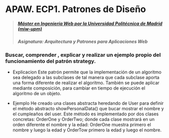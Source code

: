 # APAW. ECP1. Patrones de Diseño 
> ##### [Máster en Ingeniería Web por la Universidad Politécnica de Madrid (miw-upm)](http://miw.etsisi.upm.es)
> ##### Asignatura: *Arquitectura y Patrones para Aplicaciones Web*

### Buscar, comprender , explicar y realizar un ejemplo propio del funcionamiento del patrón strategy.

* Explicacion
Este patrón permite que la implementación de un algoritmo sea delegado a las subclases de tal manera que cada subclase aporta una forma diferente de realizar el algoritmo. También se puede aplicar mediante composición, para cambiar en tiempo de ejecución el algoritmo de un objeto.

* Ejemplo
He creado una clases abstracta heredando de User para definir el método abstracto showPersonalData() que bucar mostrar el nombre y el cumpleaños del user. Este método es implementado por dos clases concretas: OrderOne y OrderTwo; donde cada clase mostrará en un orden diferente el nombre y la edad: OrderOne muestra primero el nombre y luego la edad y OrderTow primero la edad y luego el nombre.